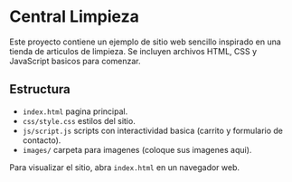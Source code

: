 # Central Limpieza

Este proyecto contiene un ejemplo de sitio web sencillo inspirado en una tienda de articulos de limpieza. Se incluyen archivos HTML, CSS y JavaScript basicos para comenzar.

## Estructura
- `index.html` pagina principal.
- `css/style.css` estilos del sitio.
- `js/script.js` scripts con interactividad basica (carrito y formulario de contacto).
- `images/` carpeta para imagenes (coloque sus imagenes aqui).

Para visualizar el sitio, abra `index.html` en un navegador web.
